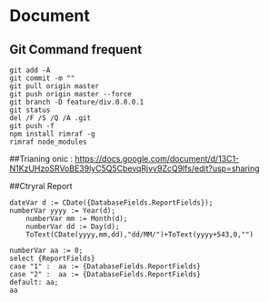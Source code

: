 # Document

## Git Command frequent
```
git add -A
git commit -m ""
git pull origin master
git push origin master --force
git branch -D feature/div.0.0.0.1
git status
del /F /S /Q /A .git
git push -f
npm install rimraf -g
rimraf node_modules
```

##Trianing onic : https://docs.google.com/document/d/13C1-N1KzUHzoSRVoBE39lyC5Q5CbevqRjvv9ZcQ9lfs/edit?usp=sharing

##Ctryral Report
```
dateVar d := CDate({DatabaseFields.ReportFields});
numberVar yyyy := Year(d);
    numberVar mm := Month(d);
    numberVar dd := Day(d);
    ToText(CDate(yyyy,mm,dd),"dd/MM/")+ToText(yyyy+543,0,"")
    
numberVar aa := 0;
select {ReportFields}
case "1" :  aa := {DatabaseFields.ReportFields}
case "2" :  aa := {DatabaseFields.ReportFields}
default: aa;
aa
```

